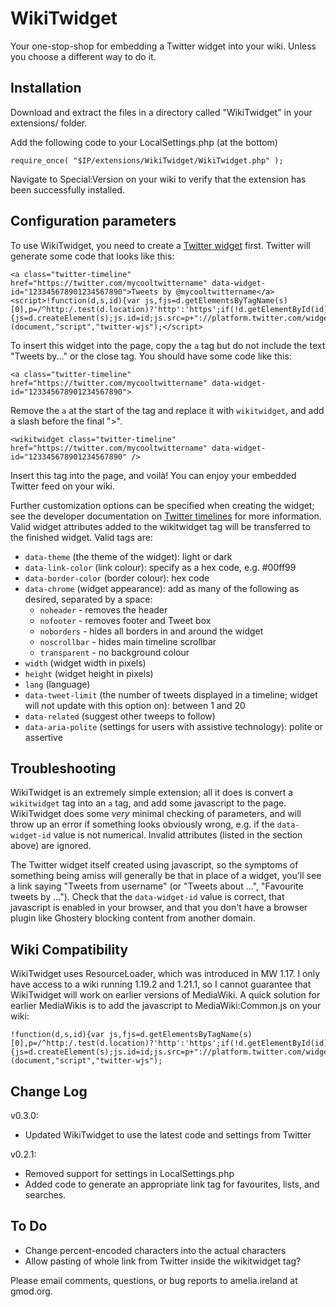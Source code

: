WikiTwidget
===========

Your one-stop-shop for embedding a Twitter widget into your wiki. Unless you choose a different way to do it.


Installation
------------

Download and extract the files in a directory called "WikiTwidget" in your extensions/ folder.

Add the following code to your LocalSettings.php (at the bottom)

	require_once( "$IP/extensions/WikiTwidget/WikiTwidget.php" );

Navigate to Special:Version on your wiki to verify that the extension has been successfully installed.


Configuration parameters
------------------------

To use WikiTwidget, you need to create a [Twitter widget](https://twitter.com/settings/widgets) first. Twitter will generate some code that looks like this:

	<a class="twitter-timeline" href="https://twitter.com/mycooltwittername" data-widget-id="123345678901234567890">Tweets by @mycooltwittername</a>
	<script>!function(d,s,id){var js,fjs=d.getElementsByTagName(s)[0],p=/^http:/.test(d.location)?'http':'https';if(!d.getElementById(id)){js=d.createElement(s);js.id=id;js.src=p+"://platform.twitter.com/widgets.js";fjs.parentNode.insertBefore(js,fjs);}}(document,"script","twitter-wjs");</script>

To insert this widget into the page, copy the `a` tag but do not include the text "Tweets by..." or the close tag. You should have some code like this:

	<a class="twitter-timeline" href="https://twitter.com/mycooltwittername" data-widget-id="123345678901234567890">

Remove the `a` at the start of the tag and replace it with `wikitwidget`, and add a slash before the final ">".

	<wikitwidget class="twitter-timeline" href="https://twitter.com/mycooltwittername" data-widget-id="123345678901234567890" />

Insert this tag into the page, and voilà! You can enjoy your embedded Twitter feed on your wiki.

Further customization options can be specified when creating the widget; see the developer documentation on [Twitter timelines](https://dev.twitter.com/docs/embedded-timelines) for more information. Valid widget attributes added to the wikitwidget tag will be transferred to the finished widget. Valid tags are:

* `data-theme` (the theme of the widget): light or dark
* `data-link-color` (link colour): specify as a hex code, e.g. #00ff99
* `data-border-color` (border colour): hex code
* `data-chrome` (widget appearance): add as many of the following as desired, separated by a space:
    * `noheader` - removes the header
    * `nofooter` -  removes footer and Tweet box
    * `noborders` - hides all borders in and around the widget
    * `noscrollbar` - hides main timeline scrollbar
    * `transparent` - no background colour
* `width` (widget width in pixels)
* `height` (widget height in pixels)
* `lang` (language)
* `data-tweet-limit` (the number of tweets displayed in a timeline; widget will not update with this option on): between 1 and 20
* `data-related` (suggest other tweeps to follow)
* `data-aria-polite` (settings for users with assistive technology): polite or assertive


Troubleshooting
---------------

WikiTwidget is an extremely simple extension; all it does is convert a `wikitwidget` tag into an `a` tag, and add some javascript to the page. WikiTwidget does some *very* minimal checking of parameters, and will throw up an error if something looks obviously wrong, e.g. if the `data-widget-id` value is not numerical. Invalid attributes (listed in the section above) are ignored.

The Twitter widget itself created using javascript, so the symptoms of something being amiss will generally be that in place of a widget, you'll see a link saying "Tweets from username" (or "Tweets about ...", "Favourite tweets by ..."). Check that the `data-widget-id` value is correct, that javascript is enabled in your browser, and that you don't have a browser plugin like Ghostery blocking content from another domain.


Wiki Compatibility
------------------

WikiTwidget uses ResourceLoader, which was introduced in MW 1.17. I only have access to a wiki running 1.19.2 and 1.21.1, so I cannot guarantee that WikiTwidget will work on earlier versions of MediaWiki. A quick solution for earlier MediaWikis is to add the javascript to MediaWiki:Common.js on your wiki:

	!function(d,s,id){var js,fjs=d.getElementsByTagName(s)[0],p=/^http:/.test(d.location)?'http':'https';if(!d.getElementById(id)){js=d.createElement(s);js.id=id;js.src=p+"://platform.twitter.com/widgets.js";fjs.parentNode.insertBefore(js,fjs);}}(document,"script","twitter-wjs");


Change Log
----------

v0.3.0:

* Updated WikiTwidget to use the latest code and settings from Twitter

v0.2.1:

* Removed support for settings in LocalSettings.php
* Added code to generate an appropriate link tag for favourites, lists, and searches.


To Do
-----

* Change percent-encoded characters into the actual characters
* Allow pasting of whole link from Twitter inside the wikitwidget tag?


Please email comments, questions, or bug reports to amelia.ireland at gmod.org.
